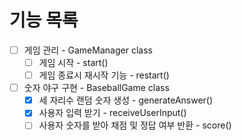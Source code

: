 # 기능 목록

- [ ] 게임 관리 - GameManager class
  - [ ] 게임 시작 - start()
  - [ ] 게임 종료시 재시작 기능 - restart()
- [ ] 숫자 야구 구현 - BaseballGame class
  - [x] 세 자리수 랜덤 숫자 생성 - generateAnswer()
  - [x] 사용자 입력 받기 - receiveUserInput()
  - [ ] 사용자 숫자를 받아 채점 및 정답 여부 반환 - score()